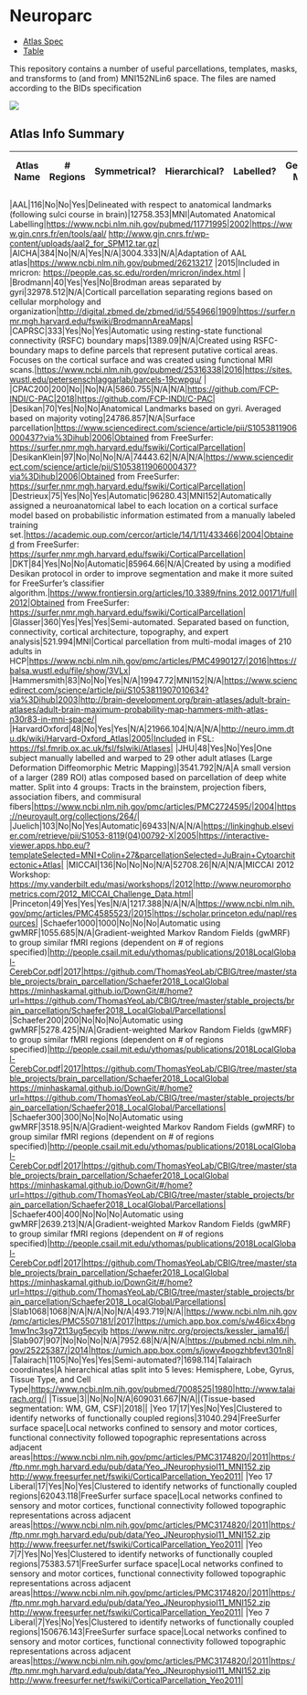 # Neuroparc
* [Atlas Spec](https://github.com/neurodata/neuroparc/blob/devel/atlases/Human/atlas_spec.md)
* [Table](#Table)

This repository contains a number of useful parcellations, templates, masks, and transforms to (and from) MNI152NLin6 space. The files are named according to the BIDs specification

![](https://github.com/NeuroDataDesign/the-ents/blob/explore-atlases/atlases/Results/brainAtlases_color_wRegions.png)


## Atlas Info Summary

<a name="Table"></a>

| Atlas Name | # Regions | Symmetrical? | Hierarchical? | Labelled? | Generation Method | Average Vol/Region | Native coordinate space | Description | Reference Publication | Year of Origin | URL |
|------------------------------|----------|----------|-----------|---------|----------------------------------------------------------------------|--------------------|--------------------------|-------------------------------------------------------------------------------------------------------------------------------------------------------------------------------------------------------------|--------------------------------------------------------------------------------|----------------|---------------------|

|AAL|116|No|No|Yes|Delineated with respect to anatomical landmarks (following sulci course in brain)|12758.353|MNI|Automated Anatomical Labelling|https://www.ncbi.nlm.nih.gov/pubmed/11771995|2002|https://www.gin.cnrs.fr/en/tools/aal/ http://www.gin.cnrs.fr/wp-content/uploads/aal2_for_SPM12.tar.gz|
|AICHA|384|No|N/A|Yes|N/A|3004.333|N/A|Adaptation of AAL atlas|https://www.ncbi.nlm.nih.gov/pubmed/26213217 |2015|Included in mricron: https://people.cas.sc.edu/rorden/mricron/index.html |
|Brodmann|40|Yes|Yes|No|Brodman areas separated by gyri|32978.512|N/A|Corticall parcellation separating regions based on cellular morphology and organization|http://digital.zbmed.de/zbmed/id/554966|1909|https://surfer.nmr.mgh.harvard.edu/fswiki/BrodmannAreaMaps|
|CAPRSC|333|Yes|No|Yes|Automatic using resting-state functional connectivity (RSFC) boundary maps|1389.09|N/A|Created using RSFC-boundary maps to define parcels that represent putative cortical areas. Focuses on the cortical surface and was created using functional MRI scans.|https://www.ncbi.nlm.nih.gov/pubmed/25316338|2016|https://sites.wustl.edu/petersenschlaggarlab/parcels-19cwpgu/ |
|CPAC200|200|No||No|N/A|5860.755|N/A|N/A|https://github.com/FCP-INDI/C-PAC|2018|https://github.com/FCP-INDI/C-PAC|
|Desikan|70|Yes|No|No|Anatomical Landmarks based on gyri. Averaged based on majority voting|24786.857|N/A|Surface parcellation|https://www.sciencedirect.com/science/article/pii/S1053811906000437?via%3Dihub|2006|Obtained from FreeSurfer: https://surfer.nmr.mgh.harvard.edu/fswiki/CorticalParcellation|
|DesikanKlein|97|No|No|No|N/A|74443.62|N/A|N/A|https://www.sciencedirect.com/science/article/pii/S1053811906000437?via%3Dihub|2006|Obtained from FreeSurfer: https://surfer.nmr.mgh.harvard.edu/fswiki/CorticalParcellation|
|Destrieux|75|Yes|No|Yes|Automatic|96280.43|MNI152|Automatically assigned a neuroanatomical label to each location on a cortical surface model based on probabilistic information estimated from a manually labeled training set.|https://academic.oup.com/cercor/article/14/1/11/433466|2004|Obtained from FreeSurfer: https://surfer.nmr.mgh.harvard.edu/fswiki/CorticalParcellation|
|DKT|84|Yes|No|No|Automatic|85964.66|N/A|Created by using a modified Desikan protocol in order to improve segmentation and make it more suited for FreeSurfer’s classifier algorithm.|https://www.frontiersin.org/articles/10.3389/fnins.2012.00171/full|2012|Obtained from FreeSurfer: https://surfer.nmr.mgh.harvard.edu/fswiki/CorticalParcellation|
|Glasser|360|Yes|Yes|Yes|Semi-automated. Separated based on function, connectivity, cortical architecture, topography, and expert analysis|521.994|MNI|Cortical parcellation from multi-modal images of 210 adults in HCP|https://www.ncbi.nlm.nih.gov/pmc/articles/PMC4990127/|2016|https://balsa.wustl.edu/file/show/3VLx|
|Hammersmith|83|No|No|Yes|N/A|19947.72|MNI152|N/A|https://www.sciencedirect.com/science/article/pii/S1053811907010634?via%3Dihub|2003|http://brain-development.org/brain-atlases/adult-brain-atlases/adult-brain-maximum-probability-map-hammers-mith-atlas-n30r83-in-mni-space/|
|HarvardOxford|48|No|Yes|Yes|N/A|21966.104|N/A|N/A|http://neuro.imm.dtu.dk/wiki/Harvard-Oxford_Atlas|2005|Included in FSL: https://fsl.fmrib.ox.ac.uk/fsl/fslwiki/Atlases|
|JHU|48|Yes|No|Yes|One subject manually labelled and warped to 29 other adult atlases (Large Deformation Diffeomorphic Metric Mapping)|3541.792|N/A|A small version of a larger (289 ROI) atlas composed based on parcellation of deep white matter. Split into 4 groups: Tracts in the brainstem, projection fibers, association fibers, and commisural fibers|https://www.ncbi.nlm.nih.gov/pmc/articles/PMC2724595/|2004|https://neurovault.org/collections/264/|
|Juelich|103|No|No|Yes|Automatic|69433|N/A|N/A|https://linkinghub.elsevier.com/retrieve/pii/S1053-8119(04)00792-X|2005|https://interactive-viewer.apps.hbp.eu/?templateSelected=MNI+Colin+27&parcellationSelected=JuBrain+Cytoarchitectonic+Atlas|
|MICCAI|136|No|No|No|N/A|52708.26|N/A|N/A|MICCAI 2012 Workshop: https://my.vanderbilt.edu/masi/workshops/|2012|http://www.neuromorphometrics.com/2012_MICCAI_Challenge_Data.html|
|Princeton|49|Yes|Yes|Yes|N/A|1217.388|N/A|N/A|https://www.ncbi.nlm.nih.gov/pmc/articles/PMC4585523/|2015|https://scholar.princeton.edu/napl/resources|
|Schaefer1000|1000|No|No|No|Automatic using gwMRF|1055.685|N/A|Gradient-weighted Markov Random Fields (gwMRF) to group similar fMRI regions (dependent on # of regions specified)|http://people.csail.mit.edu/ythomas/publications/2018LocalGlobal-CerebCor.pdf|2017|https://github.com/ThomasYeoLab/CBIG/tree/master/stable_projects/brain_parcellation/Schaefer2018_LocalGlobal https://minhaskamal.github.io/DownGit/#/home?url=https://github.com/ThomasYeoLab/CBIG/tree/master/stable_projects/brain_parcellation/Schaefer2018_LocalGlobal/Parcellations|
|Schaefer200|200|No|No|No|Automatic using gwMRF|5278.425|N/A|Gradient-weighted Markov Random Fields (gwMRF) to group similar fMRI regions (dependent on # of regions specified)|http://people.csail.mit.edu/ythomas/publications/2018LocalGlobal-CerebCor.pdf|2017|https://github.com/ThomasYeoLab/CBIG/tree/master/stable_projects/brain_parcellation/Schaefer2018_LocalGlobal https://minhaskamal.github.io/DownGit/#/home?url=https://github.com/ThomasYeoLab/CBIG/tree/master/stable_projects/brain_parcellation/Schaefer2018_LocalGlobal/Parcellations|
|Schaefer300|300|No|No|No|Automatic using gwMRF|3518.95|N/A|Gradient-weighted Markov Random Fields (gwMRF) to group similar fMRI regions (dependent on # of regions specified)|http://people.csail.mit.edu/ythomas/publications/2018LocalGlobal-CerebCor.pdf|2017|https://github.com/ThomasYeoLab/CBIG/tree/master/stable_projects/brain_parcellation/Schaefer2018_LocalGlobal https://minhaskamal.github.io/DownGit/#/home?url=https://github.com/ThomasYeoLab/CBIG/tree/master/stable_projects/brain_parcellation/Schaefer2018_LocalGlobal/Parcellations|
|Schaefer400|400|No|No|No|Automatic using gwMRF|2639.213|N/A|Gradient-weighted Markov Random Fields (gwMRF) to group similar fMRI regions (dependent on # of regions specified)|http://people.csail.mit.edu/ythomas/publications/2018LocalGlobal-CerebCor.pdf|2017|https://github.com/ThomasYeoLab/CBIG/tree/master/stable_projects/brain_parcellation/Schaefer2018_LocalGlobal https://minhaskamal.github.io/DownGit/#/home?url=https://github.com/ThomasYeoLab/CBIG/tree/master/stable_projects/brain_parcellation/Schaefer2018_LocalGlobal/Parcellations|
|Slab1068|1068|N/A|N/A|No|N/A|493.719|N/A||https://www.ncbi.nlm.nih.gov/pmc/articles/PMC5507181/|2017|https://umich.app.box.com/s/w46icx4bng1mw1nc3sg72t13ug5ecyib https://www.nitrc.org/projects/kessler_jama16/|
|Slab907|907|No|No|No|N/A|7952.68|N/A|N/A|https://pubmed.ncbi.nlm.nih.gov/25225387/|2014|https://umich.app.box.com/s/jowv4pogzhbfevt301n8|
|Talairach|1105|No|Yes|Yes|Semi-automated?|1698.114|Talairach coordinates|A hierarchical atlas split into 5 leves: Hemisphere, Lobe, Gyrus, Tissue Type, and Cell Type|https://www.ncbi.nlm.nih.gov/pubmed/7008525|1980|http://www.talairach.org/|
|Tissue|3||No|No|N/A|609031.667|N/A||(Tissue-based segmentation: WM, GM, CSF)|2018||
|Yeo 17|17|Yes|No|Yes|Clustered to identify networks of functionally coupled regions|31040.294|FreeSurfer surface space|Local networks confined to sensory and motor cortices, functional connectivity followed topographic representations across adjacent areas|https://www.ncbi.nlm.nih.gov/pmc/articles/PMC3174820/|2011|https://ftp.nmr.mgh.harvard.edu/pub/data/Yeo_JNeurophysiol11_MNI152.zip http://www.freesurfer.net/fswiki/CorticalParcellation_Yeo2011|
|Yeo 17 Liberal|17|Yes|No|Yes|Clustered to identify networks of functionally coupled regions|62043.118|FreeSurfer surface space|Local networks confined to sensory and motor cortices, functional connectivity followed topographic representations across adjacent areas|https://www.ncbi.nlm.nih.gov/pmc/articles/PMC3174820/|2011|https://ftp.nmr.mgh.harvard.edu/pub/data/Yeo_JNeurophysiol11_MNI152.zip http://www.freesurfer.net/fswiki/CorticalParcellation_Yeo2011|
|Yeo 7|7|Yes|No|Yes|Clustered to identify networks of functionally coupled regions|75383.571|FreeSurfer surface space|Local networks confined to sensory and motor cortices, functional connectivity followed topographic representations across adjacent areas|https://www.ncbi.nlm.nih.gov/pmc/articles/PMC3174820/|2011|https://ftp.nmr.mgh.harvard.edu/pub/data/Yeo_JNeurophysiol11_MNI152.zip http://www.freesurfer.net/fswiki/CorticalParcellation_Yeo2011|
|Yeo 7 Liberal|7|Yes|No|Yes|Clustered to identify networks of functionally coupled regions|150676.143|FreeSurfer surface space|Local networks confined to sensory and motor cortices, functional connectivity followed topographic representations across adjacent areas|https://www.ncbi.nlm.nih.gov/pmc/articles/PMC3174820/|2011|https://ftp.nmr.mgh.harvard.edu/pub/data/Yeo_JNeurophysiol11_MNI152.zip http://www.freesurfer.net/fswiki/CorticalParcellation_Yeo2011|